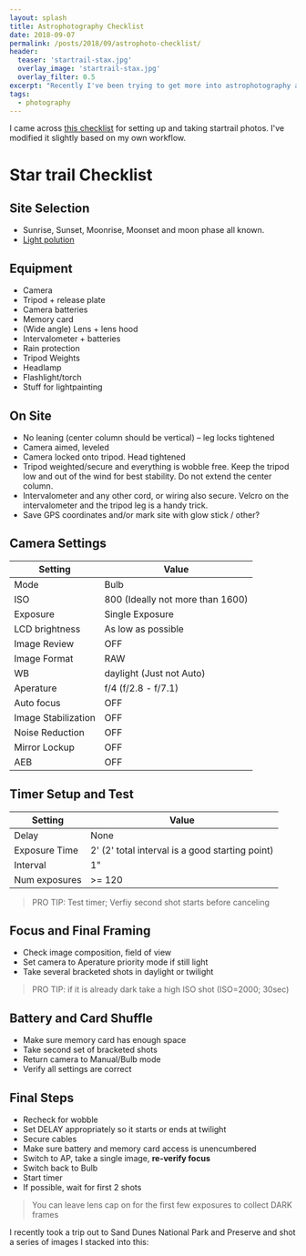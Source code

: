 ```yaml
---
layout: splash
title: Astrophotography Checklist
date: 2018-09-07
permalink: /posts/2018/09/astrophoto-checklist/
header:
  teaser: 'startrail-stax.jpg'
  overlay_image: 'startrail-stax.jpg'
  overlay_filter: 0.5
excerpt: "Recently I've been trying to get more into astrophotography and put together a checklist for shooting star trail sequences"
tags:
  - photography
---
```


 I came across [this checklist](https://starcircleacademy.com/2010/11/stackers-checklist/) for setting up and taking startrail photos.
 I've modified it slightly based on my own workflow.

# Star trail Checklist

## Site Selection

- Sunrise, Sunset, Moonrise, Moonset and moon phase all known.
- [Light polution](http://www.jshine.net/astronomy/dark_sky/)

## Equipment

- Camera
- Tripod + release plate
- Camera batteries
- Memory card
- (Wide angle) Lens + lens hood
- Intervalometer + batteries
- Rain protection
- Tripod Weights
- Headlamp
- Flashlight/torch
- Stuff for lightpainting

## On Site

- No leaning (center column should be vertical) – leg locks tightened
- Camera aimed, leveled
- Camera locked onto tripod. Head tightened
- Tripod weighted/secure and everything is wobble free. Keep the tripod low and out of the wind for best stability. Do not extend the center column.
- Intervalometer and any other cord, or wiring also secure. Velcro on the intervalometer and the tripod leg is a handy trick.
- Save GPS coordinates and/or mark site with glow stick / other?

## Camera Settings

Setting              | Value
-------------------- | --------------------------------
Mode                 | Bulb
ISO                  | 800 (Ideally not more than 1600)
Exposure             | Single Exposure
LCD brightness       | As low as possible
Image Review         | OFF
Image Format         | RAW
WB                   | daylight (Just not Auto)
Aperature            | f/4 (f/2.8 - f/7.1)
Auto focus           | OFF
Image Stabilization  | OFF
Noise Reduction      | OFF
Mirror Lockup        | OFF
AEB                  | OFF

## Timer Setup and Test

Setting              | Value
-------------------- | --------------------------------
Delay                | None
Exposure Time        | 2' (2' total interval is a good starting point)
Interval             | 1"
Num exposures        | >= 120

> PRO TIP: Test timer; Verfiy second shot starts before canceling

## Focus and Final Framing

- Check image composition, field of view
- Set camera to Aperature priority mode if still light
- Take several bracketed shots in daylight or twilight
> PRO TIP: if it is already dark take a high ISO shot (ISO=2000; 30sec)

## Battery and Card Shuffle

- Make sure memory card has enough space
- Take second set of bracketed shots
- Return camera to Manual/Bulb mode
- Verify all settings are correct

## Final Steps

- Recheck for wobble
- Set DELAY appropriately so it starts or ends at twilight
- Secure cables
- Make sure battery and memory card access is unencumbered
- Switch to AP, take a single image, **re-verify focus**
- Switch back to Bulb
- Start timer
- If possible, wait for first 2 shots
> You can leave lens cap on for the first few exposures to collect DARK frames

I recently took a trip out to Sand Dunes National Park and Preserve and shot a series of images I stacked into this: